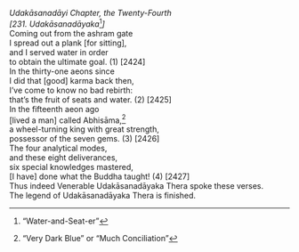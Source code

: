 *Udakāsanadāyi Chapter, the Twenty-Fourth*  
*\[231. Udakāsanadāyaka*[^1]*\]*  
Coming out from the ashram gate  
I spread out a plank \[for sitting\],  
and I served water in order  
to obtain the ultimate goal. (1) \[2424\]  
In the thirty-one aeons since  
I did that \[good\] karma back then,  
I’ve come to know no bad rebirth:  
that’s the fruit of seats and water. (2) \[2425\]  
In the fifteenth aeon ago  
\[lived a man\] called Abhisāma,[^2]  
a wheel-turning king with great strength,  
possessor of the seven gems. (3) \[2426\]  
The four analytical modes,  
and these eight deliverances,  
six special knowledges mastered,  
\[I have\] done what the Buddha taught! (4) \[2427\]  
Thus indeed Venerable Udakāsanadāyaka Thera spoke these verses.  
The legend of Udakāsanadāyaka Thera is finished.  
[^1]: “Water-and-Seat-er”  
[^2]: “Very Dark Blue” or “Much Conciliation”
